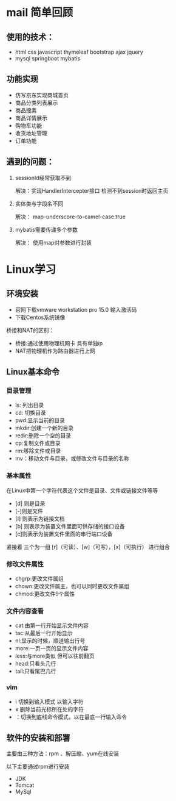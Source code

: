 # mail 简单回顾

## 使用的技术：

- html css javascript thymeleaf bootstrap ajax  jquery
- mysql springboot mybatis 

## 功能实现

- 仿写京东实现商城首页
- 商品分类列表展示
- 商品搜素
- 商品详情展示
- 购物车功能
- 收货地址管理
- 订单功能

## 遇到的问题：

1. sessionId经常获取不到

   解决：实现HandlerIntercepter接口    检测不到session时返回主页

2. 实体类与字段名不同

   解决：    map-underscore-to-camel-case:true

3. mybatis需要传递多个参数

   解决： 使用map对参数进行封装

# Linux学习

## 环境安装

- 官网下载vmware workstation pro 15.0 输入激活码
- 下载Centos系统镜像

桥接和NAT的区别：

- 桥接:通过使用物理机网卡 具有单独ip
- NAT把物理机作为路由器进行上网

## Linux基本命令

### 目录管理

- ls: 列出目录
- cd: 切换目录
- pwd:显示当前的目录
- mkdir:创建一个新的目录
- redir:删除一个空的目录
- cp:复制文件或目录
- rm:移除文件或目录
- mv：移动文件与目录，或修改文件与目录的名称

### 基本属性

在Linux中第一个字符代表这个文件是目录、文件或链接文件等等

- [d] 则是目录
- [-]则是文件
- [I] 则表示为链接文档
- [b] 则表示为装置文件里面可供存储的接口设备
- [c]则表示为装置文件里面的串行端口设备

紧接着 三个为一组 [r]（可读）、[w]（可写），[x]（可执行） 进行组合

### 修改文件属性

- chgrp:更改文件属组
- chown:更改文件属主，也可以同时更改文件属组
- chmod:更改文件9个属性

### 文件内容查看

- cat:由第一行开始显示文件内容
- tac:从最后一行开始显示
- nl:显示的时候，顺道输出行号
- more:一页一页的显示文件内容
- less:与more类似 但可以往前翻页
- head:只看头几行
- tail:只看尾巴几行

### vim

- i 切换到输入模式 以输入字符
- x 删除当前光标所在处的字符
- ：切换到底线命令模式，以在最底一行输入命令

## 软件的安装和部署	

主要由三种方法：rpm 、解压缩、yum在线安装

以下主要通过rpm进行安装

- JDK
- Tomcat
- MySql